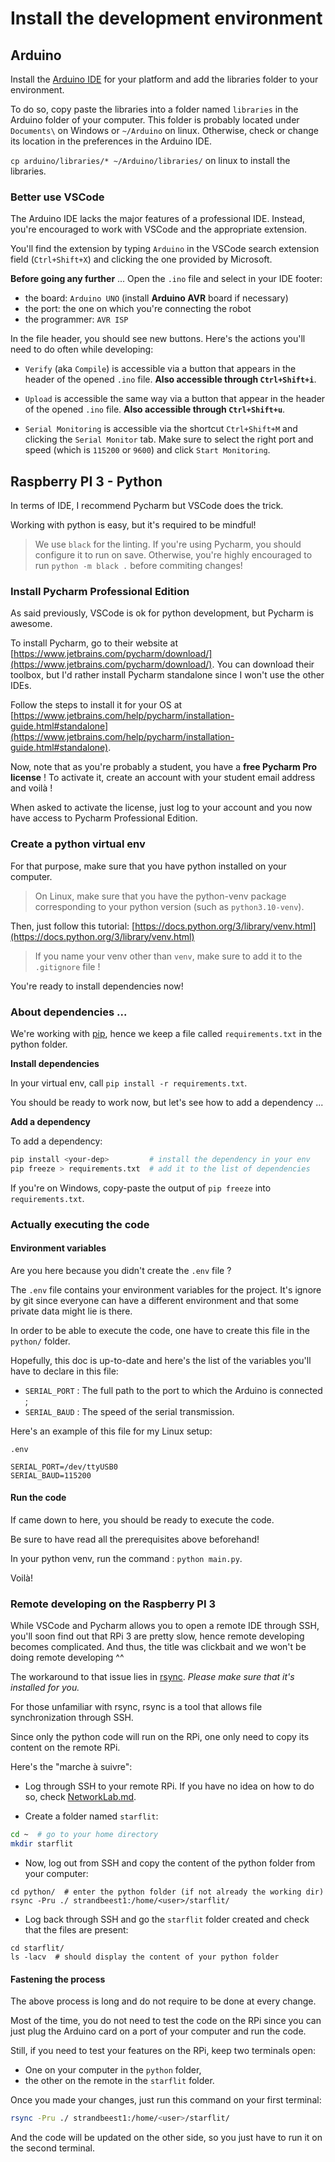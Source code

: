 # Install the development environment

## Arduino

Install the [Arduino IDE](https://www.arduino.cc/en/software) for your platform and add the libraries folder to your environment.

To do so, copy paste the libraries into a folder named `libraries` in the Arduino folder of your computer.
This folder is probably located under `Documents\` on Windows or `~/Arduino` on linux.
Otherwise, check or change its location in the preferences in the Arduino IDE.

`cp arduino/libraries/* ~/Arduino/libraries/` on linux to install the libraries.

### Better use VSCode

The Arduino IDE lacks the major features of a professional IDE.
Instead, you're encouraged to work with VSCode and the appropriate extension.

You'll find the extension by typing `Arduino` in the VSCode search extension field 
(`Ctrl+Shift+X`) and clicking the one provided by Microsoft.

__Before going any further__ ...
Open the `.ino` file and select in your IDE footer:

- the board: `Arduino UNO` (install __Arduino AVR__ board if necessary)
- the port: the one on which you're connecting the robot
- the programmer: `AVR ISP`

In the file header, you should see new buttons.
Here's the actions you'll need to do often while developing:

- `Verify` (aka `Compile`) is accessible via a button that appears
in the header of the opened `.ino` file.
__Also accessible through `Ctrl+Shift+i`__.

- `Upload` is accessible the same way via a button that appear
in the header of the opened `.ino` file.
__Also accessible through `Ctrl+Shift+u`__.

- `Serial Monitoring` is accessible via the shortcut `Ctrl+Shift+M` 
and clicking the `Serial Monitor` tab.
Make sure to select the right port and speed (which is `115200` or `9600`) and click
`Start Monitoring`.

## Raspberry PI 3 - Python

In terms of IDE, I recommend Pycharm but VSCode does the trick.

Working with python is easy, but it's required to be mindful!

> We use `black` for the linting.
> If you're using Pycharm, you should configure it to run on save.
> Otherwise, you're highly encouraged to run `python -m black .` before commiting changes!

### Install Pycharm Professional Edition

As said previously, VSCode is ok for python development, but Pycharm is awesome.

To install Pycharm, go to their website at
[https://www.jetbrains.com/pycharm/download/](https://www.jetbrains.com/pycharm/download/).
You can download their toolbox, but I'd rather install Pycharm standalone since I won't use the other IDEs.

Follow the steps to install it for your OS at
[https://www.jetbrains.com/help/pycharm/installation-guide.html#standalone](https://www.jetbrains.com/help/pycharm/installation-guide.html#standalone).

Now, note that as you're probably a student, you have a __free Pycharm Pro license__ !
To activate it, create an account with your student email address and voilà !

When asked to activate the license, just log to your account and you now have access to Pycharm Professional Edition.

### Create a python virtual env

For that purpose, make sure that you have python installed on your computer.

> On Linux, make sure that you have the python-venv package corresponding to your python version
> (such as `python3.10-venv`).

Then, just follow this tutorial: [https://docs.python.org/3/library/venv.html](https://docs.python.org/3/library/venv.html)

> If you name your venv other than `venv`, make sure to add it to the `.gitignore` file !

You're ready to install dependencies now!

### About dependencies ...

We're working with [pip](https://pypi.org/project/pip/),
hence we keep a file called `requirements.txt` in the python folder.

__Install dependencies__

In your virtual env, call `pip install -r requirements.txt`.

You should be ready to work now, but let's see how to add a dependency ...

__Add a dependency__

To add a dependency:

```sh
pip install <your-dep>         # install the dependency in your env
pip freeze > requirements.txt  # add it to the list of dependencies
```

If you're on Windows, copy-paste the output of `pip freeze` into `requirements.txt`.

### Actually executing the code

#### Environment variables

Are you here because you didn't create the `.env` file ?

The `.env` file contains your environment variables for the project.
It's ignore by git since everyone can have a different environment and that some private data
might lie is there.

In order to be able to execute the code, one have to create this file in the `python/` folder.

Hopefully, this doc is up-to-date and here's the list of the variables you'll have to declare in this file:
- `SERIAL_PORT` : The full path to the port to which the Arduino is connected ;
- `SERIAL_BAUD` : The speed of the serial transmission.

Here's an example of this file for my Linux setup:

`.env`
```
SERIAL_PORT=/dev/ttyUSB0
SERIAL_BAUD=115200
```

#### Run the code

If came down to here, you should be ready to execute the code.

Be sure to have read all the prerequisites above beforehand!

In your python venv, run the command : `python main.py`.

Voilà!

### Remote developing on the Raspberry PI 3

While VSCode and Pycharm allows you to open a remote IDE through SSH,
you'll soon find out that RPi 3 are pretty slow, hence remote developing becomes complicated.
And thus, the title was clickbait and we won't be doing remote developing ^^

The workaround to that issue lies in [rsync](https://linux.die.net/man/1/rsync).
_Please make sure that it's installed for you._

For those unfamiliar with rsync, rsync is a tool that allows file synchronization through SSH.

Since only the python code will run on the RPi, one only need to copy its content on the remote RPi.

Here's the "marche à suivre":

- Log through SSH to your remote RPi.
If you have no idea on how to do so, check [NetworkLab.md](NetworkLab.md).

- Create a folder named `starflit`:
```sh
cd ~  # go to your home directory
mkdir starflit
```

- Now, log out from SSH and copy the content of the python folder from your computer:
```
cd python/  # enter the python folder (if not already the working dir)
rsync -Pru ./ strandbeest1:/home/<user>/starflit/
```

- Log back through SSH and go the `starflit` folder created and check that the files are present:
```
cd starflit/
ls -lacv  # should display the content of your python folder
```

#### Fastening the process

The above process is long and do not require to be done at every change.

Most of the time, you do not need to test the code on the RPi since you can just plug
the Arduino card on a port of your computer and run the code.

Still, if you need to test your features on the RPi, keep two terminals open:
- One on your computer in the `python` folder,
- the other on the remote in the `starflit` folder.

Once you made your changes, just run this command on your first terminal:

```sh
rsync -Pru ./ strandbeest1:/home/<user>/starflit/
```

And the code will be updated on the other side, so you just have to run it on the second terminal.